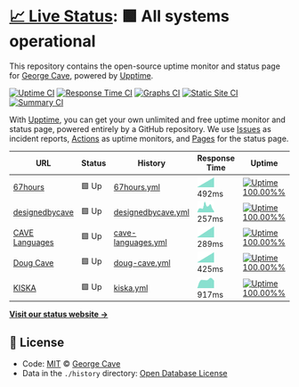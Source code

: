 # [📈 Live Status](https://designedbycave.co.uk): <!--live status--> **🟩 All systems operational**

This repository contains the open-source uptime monitor and status page for [George Cave](https://www.designedbycave.co.uk), powered by [Upptime](https://github.com/upptime/upptime).

[![Uptime CI](https://github.com/koj-co/upptime/workflows/Uptime%20CI/badge.svg)](https://github.com/koj-co/upptime/actions?query=workflow%3A%22Uptime+CI%22)
[![Response Time CI](https://github.com/koj-co/upptime/workflows/Response%20Time%20CI/badge.svg)](https://github.com/koj-co/upptime/actions?query=workflow%3A%22Response+Time+CI%22)
[![Graphs CI](https://github.com/koj-co/upptime/workflows/Graphs%20CI/badge.svg)](https://github.com/koj-co/upptime/actions?query=workflow%3A%22Graphs+CI%22)
[![Static Site CI](https://github.com/koj-co/upptime/workflows/Static%20Site%20CI/badge.svg)](https://github.com/koj-co/upptime/actions?query=workflow%3A%22Static+Site+CI%22)
[![Summary CI](https://github.com/koj-co/upptime/workflows/Summary%20CI/badge.svg)](https://github.com/koj-co/upptime/actions?query=workflow%3A%22Summary+CI%22)

With [Upptime](https://upptime.js.org), you can get your own unlimited and free uptime monitor and status page, powered entirely by a GitHub repository. We use [Issues](https://github.com/gcsalzburg/upptime/issues) as incident reports, [Actions](https://github.com/gcsalzburg/upptime/actions) as uptime monitors, and [Pages](https://designedbycave.co.uk) for the status page.

<!--start: status pages-->
<!-- This summary is generated by Upptime (https://github.com/upptime/upptime) -->
<!-- Do not edit this manually, your changes will be overwritten -->

| URL                                                | Status | History                                                                                               | Response Time                                                                       | Uptime                                                                                                                                                                                                                              |
| -------------------------------------------------- | ------ | ----------------------------------------------------------------------------------------------------- | ----------------------------------------------------------------------------------- | ----------------------------------------------------------------------------------------------------------------------------------------------------------------------------------------------------------------------------------- |
| [67hours](https://www.67hours.co.uk)               | 🟩 Up  | [67hours.yml](https://github.com/gcsalzburg/upptime/commits/master/history/67hours.yml)               | <img alt="Response time graph" src="./graphs/67hours.png" height="20"> 492ms        | [![Uptime 100.00%%](https://img.shields.io/endpoint?url=https%3A%2F%2Fraw.githubusercontent.com%2Fgcsalzburg%2Fupptime%2Fmaster%2Fapi%2F67hours%2Fuptime.json)](https://gcsalzburg.github.io/upptime/history/67hours)               |
| [designedbycave](https://www.designedbycave.co.uk) | 🟩 Up  | [designedbycave.yml](https://github.com/gcsalzburg/upptime/commits/master/history/designedbycave.yml) | <img alt="Response time graph" src="./graphs/designedbycave.png" height="20"> 257ms | [![Uptime 100.00%%](https://img.shields.io/endpoint?url=https%3A%2F%2Fraw.githubusercontent.com%2Fgcsalzburg%2Fupptime%2Fmaster%2Fapi%2Fdesignedbycave%2Fuptime.json)](https://gcsalzburg.github.io/upptime/history/designedbycave) |
| [CAVE Languages](https://www.cavelanguages.co.uk)  | 🟩 Up  | [cave-languages.yml](https://github.com/gcsalzburg/upptime/commits/master/history/cave-languages.yml) | <img alt="Response time graph" src="./graphs/cave-languages.png" height="20"> 289ms | [![Uptime 100.00%%](https://img.shields.io/endpoint?url=https%3A%2F%2Fraw.githubusercontent.com%2Fgcsalzburg%2Fupptime%2Fmaster%2Fapi%2Fcave-languages%2Fuptime.json)](https://gcsalzburg.github.io/upptime/history/cave-languages) |
| [Doug Cave](https://www.dougcave.co.uk)            | 🟩 Up  | [doug-cave.yml](https://github.com/gcsalzburg/upptime/commits/master/history/doug-cave.yml)           | <img alt="Response time graph" src="./graphs/doug-cave.png" height="20"> 425ms      | [![Uptime 100.00%%](https://img.shields.io/endpoint?url=https%3A%2F%2Fraw.githubusercontent.com%2Fgcsalzburg%2Fupptime%2Fmaster%2Fapi%2Fdoug-cave%2Fuptime.json)](https://gcsalzburg.github.io/upptime/history/doug-cave)           |
| [KISKA](https://www.kiska.com)                     | 🟩 Up  | [kiska.yml](https://github.com/gcsalzburg/upptime/commits/master/history/kiska.yml)                   | <img alt="Response time graph" src="./graphs/kiska.png" height="20"> 917ms          | [![Uptime 100.00%%](https://img.shields.io/endpoint?url=https%3A%2F%2Fraw.githubusercontent.com%2Fgcsalzburg%2Fupptime%2Fmaster%2Fapi%2Fkiska%2Fuptime.json)](https://gcsalzburg.github.io/upptime/history/kiska)                   |

<!--end: status pages-->

[**Visit our status website →**](https://designedbycave.co.uk)

## 📄 License

- Code: [MIT](./LICENSE) © [George Cave](https://www.designedbycave.co.uk)
- Data in the `./history` directory: [Open Database License](https://opendatacommons.org/licenses/odbl/1-0/)
